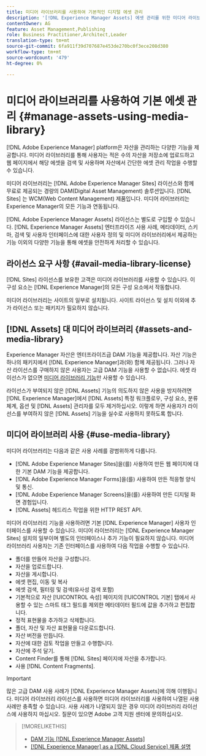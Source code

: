 ```yaml
---
title: 미디어 라이브러리를 사용하여 기본적인 디지털 에셋 관리
description: '[!DNL Experience Manager Assets] 에셋 관리를 위한 미디어 라이브러리'
contentOwner: AG
feature: Asset Management,Publishing
role: Business Practitioner,Architect,Leader
translation-type: tm+mt
source-git-commit: 6fa911f39d707687e453de270bc0f3ece208d380
workflow-type: tm+mt
source-wordcount: '479'
ht-degree: 0%

---
```



<!--

Define Media Lib
Define req for it
Define use cases
Define what is not included

-->

# 미디어 라이브러리를 사용하여 기본 에셋 관리 {#manage-assets-using-media-library}

[!DNL Adobe Experience Manager] platform은 자산을 관리하는 다양한 기능을 제공합니다. 미디어 라이브러리를 통해 사용자는 적은 수의 자산을 저장소에 업로드하고 웹 페이지에서 해당 에셋을 검색 및 사용하며 자산에서 간단한 에셋 관리 작업을 수행할 수 있습니다.

미디어 라이브러리는 [!DNL Adobe Experience Manager Sites] 라이선스와 함께 무료로 제공되는 경량의 DAM(Digital Asset Management) 솔루션입니다. [!DNL Sites] 는 WCM(Web Content Management) 제품입니다. 미디어 라이브러리는 Experience Manager의 모든 기능과 연동됩니다.

[!DNL Adobe Experience Manager Assets] 라이선스는 별도로 구입할 수 있습니다. [!DNL Experience Manager Assets] 엔터프라이즈 사용 사례, 메타데이터, 스키마, 검색 및 사용자 인터페이스에 대한 사용자 정의 및 미디어 라이브러리에서 제공하는 기능 이외의 다양한 기능을 통해 에셋을 안전하게 처리할 수 있습니다.

## 라이선스 요구 사항 {#avail-media-library-license}

[!DNL Sites] 라이선스를 보유한 고객은 미디어 라이브러리를 사용할 수 있습니다. 이 구성 요소는 [!DNL Experience Manager]의 모든 구성 요소에서 작동합니다.

미디어 라이브러리는 사이트의 일부로 설치됩니다. 사이트 라이선스 및 설치 이외에 추가 라이선스 또는 패키지가 필요하지 않습니다.

## [!DNL Assets] 대 미디어 라이브러리  {#assets-and-media-library}

Experience Manager 자산은 엔터프라이즈급 DAM 기능을 제공합니다. 자산 기능은 하나의 패키지에서 [!DNL Experience Manager]과(와) 함께 제공됩니다. 그러나 자산 라이선스를 구매하지 않은 사용자는 고급 DAM 기능을 사용할 수 없습니다. 에셋 라이선스가 없으면 [미디어 라이브러리 기능](#use-media-library)만 사용할 수 있습니다.

라이선스가 부여되지 않은 [!DNL Assets] 기능의 의도하지 않은 사용을 방지하려면 [!DNL Experience Manager]에서 [!DNL Assets] 특정 워크플로우, 구성 요소, 분류 체계, 옵션 및 [!DNL Assets] 관리자를 모두 제거하십시오. 이렇게 하면 사용자가 라이선스를 부여하지 않은 [!DNL Assets] 기능을 실수로 사용하지 못하도록 합니다.

## 미디어 라이브러리 사용 {#use-media-library}

미디어 라이브러리는 다음과 같은 사용 사례를 광범위하게 다룹니다.

* [!DNL Adobe Experience Manager Sites]을(를) 사용하여 만든 웹 페이지에 대한 기본 DAM 기능을 제공합니다.
* [!DNL Adobe Experience Manager Forms]을(를) 사용하여 만든 적응형 양식 및 통신.
* [!DNL Adobe Experience Manager Screens]을(를) 사용하여 만든 디지털 화면 경험입니다.
* [!DNL Assets] 헤드리스 작업을 위한 HTTP REST API.

<!-- TBD: Remove this after confirmation. May need to merge this list with the list provided by PMs.

* Basic metadata properties
* Tag management
* Version control
* Static renditions
* Projects, tasks, workflow authoring
* Activity stream (timeline)
* Query Builder (API)
* Marketing Cloud integration
* User interface customization and extension
* Comments and annotation
-->

미디어 라이브러리 기능을 사용하려면 기본 [!DNL Experience Manager] 사용자 인터페이스를 사용할 수 있습니다. 미디어 라이브러리는 [!DNL Experience Manager Sites] 설치의 일부이며 별도의 인터페이스나 추가 기능이 필요하지 않습니다. 미디어 라이브러리 사용자는 기존 인터페이스를 사용하여 다음 작업을 수행할 수 있습니다.

* 폴더를 만들어 자산을 구성합니다.
* 자산을 업로드합니다.
* 자산을 게시합니다.
* 에셋 편집, 이동 및 복사
* 에셋 검색, 필터링 및 검색(유사성 검색 포함)
* 기본적으로 자산 [!UICONTROL 속성] 페이지의 [!UICONTROL 기본] 탭에서 사용할 수 있는 스마트 태그 필드를 제외한 메타데이터 필드에 값을 추가하고 편집합니다.
* 정적 표현물을 추가하고 삭제합니다.
* 폴더, 자산 및 자산 표현물을 다운로드합니다.
* 자산 버전을 만듭니다.
* 자산에 대한 검토 작업을 만들고 수행합니다.
* 자산에 주석 달기.
* Content Finder를 통해 [!DNL Sites] 페이지에 자산을 추가합니다.
* 사용 [!DNL Content Fragments].

<!-- TBD: Define exactly which basic Assets workflow are available for use with Media Library?
-->

>[!IMPORTANT]
>
>많은 고급 DAM 사용 사례가 [!DNL Experience Manager Assets]에 의해 이행됩니다. 미디어 라이브러리 라이선스를 사용하면 미디어 라이브러리를 사용하여 나열된 사용 사례만 충족할 수 있습니다. 사용 사례가 나열되지 않은 경우 미디어 라이브러리 라이선스에 사용하지 마십시오. 질문이 있으면 Adobe 고객 지원 센터에 문의하십시오.

<!-- TBD: Add a CTA - how to contact Adobe for queries. -->

>[!MORELIKETHIS]
>
>* [DAM 기능 [!DNL Experience Manager Assets]](https://experienceleague.adobe.com/docs/experience-manager-cloud-service/assets/home.html)
>* [[!DNL Experience Manager] as a [!DNL Cloud Service] 제품 설명](https://helpx.adobe.com/legal/product-descriptions/adobe-experience-manager-cloud-service.html)

